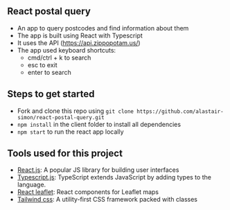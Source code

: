 ## React postal query

-   An app to query postcodes and find information about them
-   The app is built using React with Typescript 
-   It uses the API (https://api.zippopotam.us/)
-   The app used keyboard shortcuts:
    -   cmd/ctrl + k to search
    -   esc to exit 
    -   enter to search

## Steps to get started

-   Fork and clone this repo using `git clone https://github.com/alastair-simon/react-postal-query.git`
-   `npm install` in the client folder to install all dependencies 
-   `npm start` to run the react app locally

## Tools used for this project

-   [React.js](https://reactjs.org/): A popular JS library for building user interfaces
-   [Typescript.js](https://www.typescriptlang.org/): TypeScript extends JavaScript by adding types to the language.
-   [React leaflet](https://react-leaflet.js.org/): React components for Leaflet maps
-   [Tailwind css](https://tailwindcss.com/): A utility-first CSS framework packed with classes 
